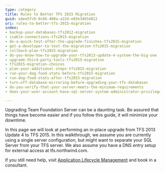 ```yaml
---
type: category
title: Rules to Better TFS 2015 Migration
guid: e4ee5fc0-9c66-408a-a224-e03e34654812
uri: rules-to-better-tfs-2015-migration
index:
- backup-your-databases-tfs2012-migration
- isable-connections-tfs2015-migration
- do-a-quick-test-after-the-upgrade-finishes-tfs2015-migration
- get-a-developer-to-test-the-migration-tfs2015-migration
- rollback-plan-tfs2015-migration
- do-you-know-how-to-upgrade-your-tfs2013-update-4-system-the-big-one
- upgrade-third-party-tools-tfs2015-migration
- tfs2015-migration-choices
- plan-your-additional-steps-tfs2015-migration
- run-your-dog-food-stats-before-tfs2015-migration
- run-dog-food-stats-after-tfs2015-migration
- turn-off-database-mirroring-before-upgrading-your-tfs-databases
- do-you-verify-that-your-server-meets-the-minimum-requirements
- does-your-user-account-have-sql-server-system-administrator-privileges-in-sql-server-tfs2015-migration

---
```


Upgrading Team Foundation Server can be a daunting task. Be assured that things have become easier and if you follow this guide, it will minimize your downtime.

In this page we will look at performing an in-place upgrade from TFS 2013 Update 4 to TFS 2015. In this walkthrough, we assume you are currently using a single server configuration, but might want to separate your SQL Server from your TFS server. We also assume you have a DNS entry setup for external access at tfs.northwind.com.

If you still need help, visit [Application Lifecycle Management](https://www.ssw.com.au/ssw/Consulting/ALM.aspx) and book in a consultant.
